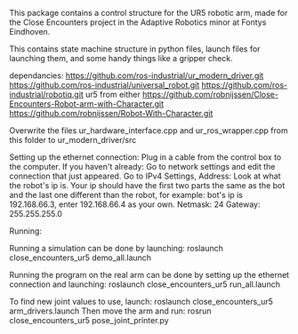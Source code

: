 This package contains a control structure for the UR5 robotic arm, made for the Close Encounters project in the Adaptive Robotics minor at Fontys Eindhoven.

This contains state machine structure in python files, launch files for launching them, and some handy things like a gripper check.

dependancies:
https://github.com/ros-industrial/ur_modern_driver.git
https://github.com/ros-industrial/universal_robot.git
https://github.com/ros-industrial/robotiq.git
ur5 from either
    https://github.com/robnijssen/Close-Encounters-Robot-arm-with-Character.git
    https://github.com/robnijssen/Robot-With-Character.git

Overwrite the files ur_hardware_interface.cpp and ur_ros_wrapper.cpp from this folder to ur_modern_driver/src



Setting up the ethernet connection:
Plug in a cable from the control box to the computer.
If you haven't already:
    Go to network settings and edit the connection that just appeared. 
    Go to IPv4 Settings, 
        Address: 
            Look at what the robot's ip is.
            Your ip should have the first two parts the same as the bot and the last one different than the robot, for example: bot's ip is 192.168.66.3, enter 192.168.66.4 as your own.
        Netmask: 24
        Gateway: 255.255.255.0






Running:

Running a simulation can be done by launching:
roslaunch close_encounters_ur5 demo_all.launch

Running the program on the real arm can be done by setting up the ethernet connection and launching:
roslaunch close_encounters_ur5 run_all.launch

To find new joint values to use, launch:
roslaunch close_encounters_ur5 arm_drivers.launch
Then move the arm and run:
rosrun close_encounters_ur5 pose_joint_printer.py